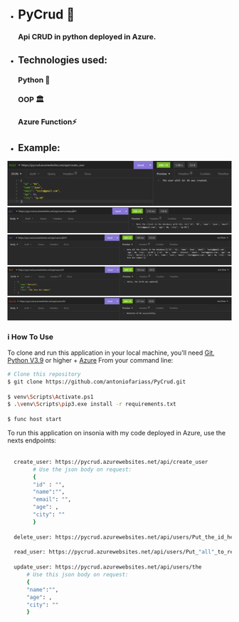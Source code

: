 - <h1> PyCrud 📝
    <h3>Api CRUD in python deployed in Azure.
     
- <h2> Technologies used:
  
    <h3> Python 🐍
    <h3> OOP 🏛️
    <h3> Azure Function⚡
  
- <h2> Example:
![alt text](https://github.com/antoniofariass/PyCrud/blob/76c2d1165de116eff65594e02633f69f7a6716eb/images/post.png)
![alt text](https://github.com/antoniofariass/PyCrud/blob/76c2d1165de116eff65594e02633f69f7a6716eb/images/GET.png)
![alt text](https://github.com/antoniofariass/PyCrud/blob/76c2d1165de116eff65594e02633f69f7a6716eb/images/GET_2.png)
![alt text](https://github.com/antoniofariass/PyCrud/blob/76c2d1165de116eff65594e02633f69f7a6716eb/images/PUT.png)
![alt text](https://github.com/antoniofariass/PyCrud/blob/76c2d1165de116eff65594e02633f69f7a6716eb/images/DELETE.png)
   
### :information_source: How To Use
  
To clone and run this application in your local machine, you'll need [Git](https://git-scm.com), [Python V3.9](https://www.python.org/downloads/) or higher + [Azure](https://azure.microsoft.com/pt-br/downloads/)
From your command line:

```bash
# Clone this repository
$ git clone https://github.com/antoniofariass/PyCrud.git

$ venv\Scripts\Activate.ps1
$ .\venv\Scripts\pip3.exe install -r requirements.txt

$ func host start 

```

To run this application on insonia with my code deployed in Azure, use the nexts endpoints: 

```bash
  
  create_user: https://pycrud.azurewebsites.net/api/create_user
        # Use the json body on request:
        {
        "id" : "",
        "name":"",
        "email": "",
        "age": ,
        "city": ""
        }
  
  delete_user: https://pycrud.azurewebsites.net/api/users/Put_the_id_here
                                                         
  read_user: https://pycrud.azurewebsites.net/api/users/Put_"all"_to_read_all_or_"unique"_to_Read_unique_id/Put_the_id_to_read_unique_or_"00"_to_read_all
  
  update_user: https://pycrud.azurewebsites.net/api/users/the
      # Use this json body on request: 
      {
      "name":"",
      "age": ,
      "city": ""
      }
```
